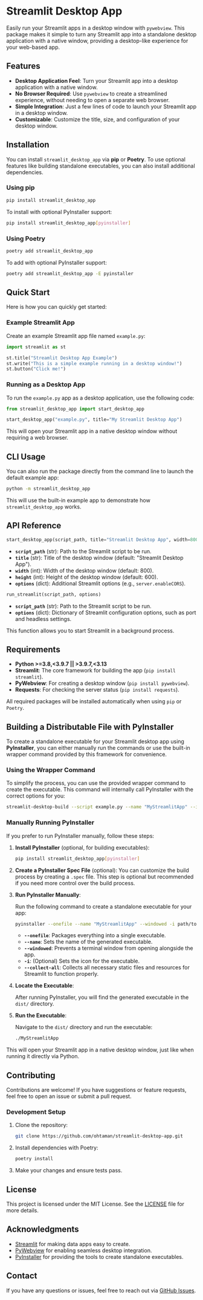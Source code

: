 # Streamlit Desktop App

Easily run your Streamlit apps in a desktop window with `pywebview`. This package makes it simple to turn any Streamlit app into a standalone desktop application with a native window, providing a desktop-like experience for your web-based app.

## Features

- **Desktop Application Feel**: Turn your Streamlit app into a desktop application with a native window.
- **No Browser Required**: Use `pywebview` to create a streamlined experience, without needing to open a separate web browser.
- **Simple Integration**: Just a few lines of code to launch your Streamlit app in a desktop window.
- **Customizable**: Customize the title, size, and configuration of your desktop window.

## Installation

You can install `streamlit_desktop_app` via **pip** or **Poetry**. To use optional features like building standalone executables, you can also install additional dependencies.

### Using pip

```bash
pip install streamlit_desktop_app
```

To install with optional PyInstaller support:

```bash
pip install streamlit_desktop_app[pyinstaller]
```

### Using Poetry

```bash
poetry add streamlit_desktop_app
```

To add with optional PyInstaller support:

```bash
poetry add streamlit_desktop_app -E pyinstaller
```

## Quick Start

Here is how you can quickly get started:

### Example Streamlit App

Create an example Streamlit app file named `example.py`:

```python
import streamlit as st

st.title("Streamlit Desktop App Example")
st.write("This is a simple example running in a desktop window!")
st.button("Click me!")
```

### Running as a Desktop App

To run the `example.py` app as a desktop application, use the following code:

```python
from streamlit_desktop_app import start_desktop_app

start_desktop_app("example.py", title="My Streamlit Desktop App")
```

This will open your Streamlit app in a native desktop window without requiring a web browser.

## CLI Usage

You can also run the package directly from the command line to launch the default example app:

```bash
python -m streamlit_desktop_app
```

This will use the built-in example app to demonstrate how `streamlit_desktop_app` works.

## API Reference

```python
start_desktop_app(script_path, title="Streamlit Desktop App", width=800, height=600, options=None)
```

- **`script_path`** (str): Path to the Streamlit script to be run.
- **`title`** (str): Title of the desktop window (default: "Streamlit Desktop App").
- **`width`** (int): Width of the desktop window (default: 800).
- **`height`** (int): Height of the desktop window (default: 600).
- **`options`** (dict): Additional Streamlit options (e.g., `server.enableCORS`).

```python
run_streamlit(script_path, options)
```

- **`script_path`** (str): Path to the Streamlit script to be run.
- **`options`** (dict): Dictionary of Streamlit configuration options, such as port and headless settings.

This function allows you to start Streamlit in a background process.

## Requirements

- **Python >=3.8,<3.9.7 || >3.9.7,<3.13**
- **Streamlit**: The core framework for building the app (`pip install streamlit`).
- **PyWebview**: For creating a desktop window (`pip install pywebview`).
- **Requests**: For checking the server status (`pip install requests`).

All required packages will be installed automatically when using `pip` or `Poetry`.

## Building a Distributable File with PyInstaller

To create a standalone executable for your Streamlit desktop app using **PyInstaller**, you can either manually run the commands or use the built-in wrapper command provided by this framework for convenience.

### Using the Wrapper Command

To simplify the process, you can use the provided wrapper command to create the executable. This command will internally call PyInstaller with the correct options for you:

```bash
streamlit-desktop-build --script example.py --name "MyStreamlitApp" --icon path/to/icon.ico --pyinstaller_options --noconfirm --hidden-import=some_module
```



### Manually Running PyInstaller

If you prefer to run PyInstaller manually, follow these steps:

1. **Install PyInstaller** (optional, for building executables):

   ```bash
   pip install streamlit_desktop_app[pyinstaller]
   ```

2. **Create a PyInstaller Spec File** (optional):
   You can customize the build process by creating a `.spec` file. This step is optional but recommended if you need more control over the build process.

3. **Run PyInstaller Manually**:

   Run the following command to create a standalone executable for your app:

   ```bash
   pyinstaller --onefile --name "MyStreamlitApp" --windowed -i path/to/icon.ico --collect-all streamlit example.py
   ```

   - **`--onefile`**: Packages everything into a single executable.
   - **`--name`**: Sets the name of the generated executable.
   - **`--windowed`**: Prevents a terminal window from opening alongside the app.
   - **`-i`**: (Optional) Sets the icon for the executable.
   - **`--collect-all`**: Collects all necessary static files and resources for Streamlit to function properly.

4. **Locate the Executable**:

   After running PyInstaller, you will find the generated executable in the `dist/` directory.

5. **Run the Executable**:

   Navigate to the `dist/` directory and run the executable:

   ```bash
   ./MyStreamlitApp
   ```

This will open your Streamlit app in a native desktop window, just like when running it directly via Python.

## Contributing

Contributions are welcome! If you have suggestions or feature requests, feel free to open an issue or submit a pull request.

### Development Setup

1. Clone the repository:

   ```bash
   git clone https://github.com/ohtaman/streamlit-desktop-app.git
   ```

2. Install dependencies with Poetry:

   ```bash
   poetry install
   ```

3. Make your changes and ensure tests pass.

## License

This project is licensed under the MIT License. See the [LICENSE](LICENSE) file for more details.

## Acknowledgments

- [Streamlit](https://streamlit.io/) for making data apps easy to create.
- [PyWebview](https://github.com/r0x0r/pywebview) for enabling seamless desktop integration.
- [PyInstaller](https://www.pyinstaller.org/) for providing the tools to create standalone executables.

## Contact

If you have any questions or issues, feel free to reach out via [GitHub Issues](https://github.com/ohtaman/streamlit-desktop-app/issues).

